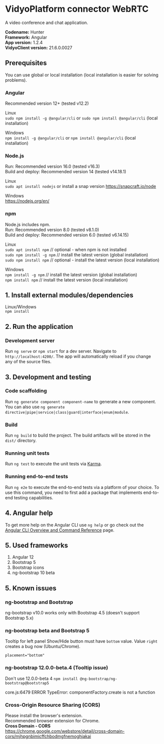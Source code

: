 # VidyoPlatform connector WebRTC

A video conference and chat application.<br>

**Codename:** Hunter<br>
**Framework:** Angular<br>
**App version:** 1.2.4<br>
**VidyoClient version:** 21.6.0.0027<br>

## Prerequisites

You can use global or local installation (local installation is easier for solving problems).

### Angular

Recommended version 12+ (tested v12.2)

Linux<br>
`sudo npm install -g @angular/cli` or `sudo npm install @angular/cli` (local installation)

Windows<br>
`npm install -g @angular/cli` or `npm install @angular/cli` (local installation)

### Node.js

Run: Recommended version 16.0 (tested v16.3) <br>
Build and deploy: Recommended version 14 (tested v14.18.1)<br>

Linux<br>
`sudo apt install nodejs` or install a snap version https://snapcraft.io/node

Windows <br>
https://nodejs.org/en/

### npm

Node.js includes npm.<br>
Run: Recommended version 8.0 (tested v8.1.0)<br>
Build and deploy: Recommended version 6.0 (tested v6.14.15)<br>

Linux<br>
`sudo apt install npm` // optional - when npm is not installed  
`sudo npm install -g npm` // install the latest version (global installation) <br>
`sudo npm install npm` // optional - install the latest version (local installation)

Windows<br>
`npm install -g npm` // install the latest version (global installation)<br>
`npm install npm` // install the latest version (local installation)

## 1. Install external modules/dependencies

Linux/Windows<br>
`npm install`

## 2. Run the application

### Development server

Run `ng serve` or `npm start` for a dev server. Navigate to `http://localhost:4200/`. The app will automatically reload if you change any of the source files.

## 3. Development and testing

### Code scaffolding

Run `ng generate component component-name` to generate a new component. You can also use `ng generate directive|pipe|service|class|guard|interface|enum|module`.

### Build

Run `ng build` to build the project. The build artifacts will be stored in the `dist/` directory.

### Running unit tests

Run `ng test` to execute the unit tests via [Karma](https://karma-runner.github.io).

### Running end-to-end tests

Run `ng e2e` to execute the end-to-end tests via a platform of your choice. To use this command, you need to first add a package that implements end-to-end testing capabilities.

## 4. Angular help

To get more help on the Angular CLI use `ng help` or go check out the [Angular CLI Overview and Command Reference](https://angular.io/cli) page.

## 5. Used frameworks

1. Angular 12
2. Bootstrap 5
3. Bootstrap icons
4. ng-bootstrap 10 beta

## 5. Known issues

### ng-bootstrap and Bootstrap

ng-bootstrap v10.0 works only with Bootstrap 4.5 (doesn't support Bootstrap 5.x)

### ng-bootstrap beta and Bootstrap 5

Tooltip for left panel Show/Hide button must have `bottom` value. Value `right` creates a bug now (Ubuntu/Chrome).

`placement="bottom"`

### ng-bootstrap 12.0.0-beta.4 (Tooltip issue)

Don't use 12.0.0-beta 4
`npm install @ng-bootstrap/ng-bootstrap@bootstrap5`

core.js:6479 ERROR TypeError: componentFactory.create is not a function

### Cross-Origin Resource Sharing (CORS)

Please install the browser's extension.<br>
Recommended browser extension for Chrome.<br>
**Cross Domain - CORS**<br>
https://chrome.google.com/webstore/detail/cross-domain-cors/mjhpgnbimicffchbodmgfnemoghjakai
